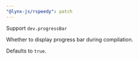 ```yaml
---
"@lynx-js/rspeedy": patch
---
```


Support `dev.progressBar`

Whether to display progress bar during compilation.

Defaults to `true`.

